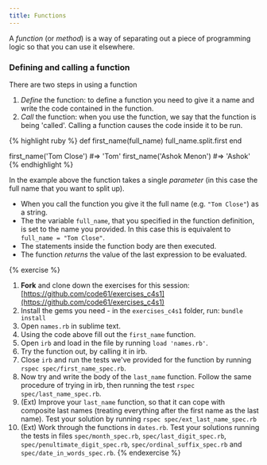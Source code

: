 ```yaml
---
title: Functions
---
```


A *function* (or *method*) is a way of separating out a piece of programming logic so that you can use it elsewhere.

### Defining and calling a function

There are two steps in using a function

1. *Define* the function: to define a function you need to give it a name and write the code contained in the function.
2. *Call* the function: when you use the function, we say that the function is being 'called'. Calling a function causes the code inside it to be run.

{% highlight ruby %}
def first_name(full_name)
  full_name.split.first
end

first_name('Tom Close') #=> 'Tom'
first_name('Ashok Menon') #=> 'Ashok'
{% endhighlight %}

In the example above the function takes a single *parameter* (in this case the full name that you want to split up).

* When you call the function you give it the full name (e.g. `"Tom Close"`) as a string.
* The the variable `full_name`, that you specified in the function definition, is set to the name you provided. In this case this is equivalent to `full_name = "Tom Close"`.
* The statements inside the function body are then executed.
* The function *returns* the value of the last expression to be evaluated.

{% exercise %}
1. **Fork** and clone down the exercises for this session: [https://github.com/code61/exercises_c4s1](https://github.com/code61/exercises_c4s1)
2. Install the gems you need - in the `exercises_c4s1` folder, run: `bundle install`
3. Open `names.rb` in sublime text.
4. Using the code above fill out the `first_name` function.
5. Open `irb` and load in the file by running `load 'names.rb'`.
6. Try the function out, by calling it in irb.
7. Close `irb` and run the tests we've provided for the function by running `rspec spec/first_name_spec.rb`.
8. Now try and write the body of the `last_name` function. Follow the same procedure of trying in irb, then running the test `rspec spec/last_name_spec.rb`.
9. (Ext) Improve your `last_name` function, so that it can cope with composite last names (treating everything after the first name as the last name). Test your solution by running `rspec spec/ext_last_name_spec.rb`
10. (Ext) Work through the functions in `dates.rb`. Test your solutions running the tests in files `spec/month_spec.rb`, `spec/last_digit_spec.rb`, `spec/penultimate_digit_spec.rb`, `spec/ordinal_suffix_spec.rb` and `spec/date_in_words_spec.rb`.
{% endexercise %}
